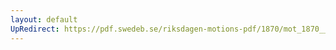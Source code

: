 ```yaml
---
layout: default
UpRedirect: https://pdf.swedeb.se/riksdagen-motions-pdf/1870/mot_1870__ak__00123.pdf
---
```

